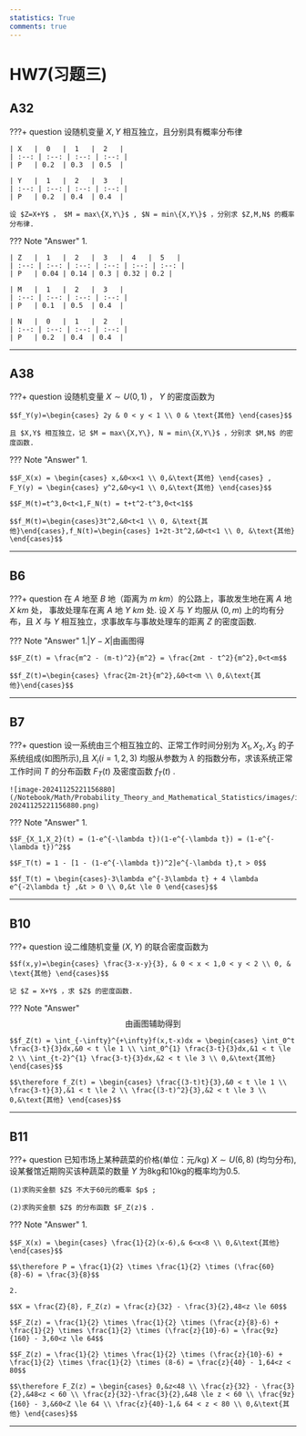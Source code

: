 ```yaml
---
statistics: True
comments: true
---
```


# HW7(习题三)

## A32

???+ question
    设随机变量 $X,Y$ 相互独立，且分别具有概率分布律

    | X   |  0   |  1   |  2   |
    | :--: | :--: | :--: | :--: |
    | P   | 0.2  | 0.3  | 0.5  |
    
    | Y   |  1   |  2   |  3   |
    | :--: | :--: | :--: | :--: |
    | P   | 0.2  | 0.4  | 0.4  | 
    
    设 $Z=X+Y$ ， $M = max\{X,Y\}$ , $N = min\{X,Y\}$ ，分别求 $Z,M,N$ 的概率分布律.

??? Note "Answer"
    1.

    | Z   |  1   |  2   |  3   |  4   |  5   |
    | :--: | :--: | :--: | :--: | :--: | :--: |
    | P   | 0.04 | 0.14 | 0.3 | 0.32 | 0.2 |

    | M   |  1   |  2   |  3   |
    | :--: | :--: | :--: | :--: |
    | P   | 0.1  | 0.5  | 0.4  |

    | N   |  0   |  1   |  2   |
    | :--: | :--: | :--: | :--: |
    | P   | 0.2  | 0.4  | 0.4  |


---

## A38

???+ question
    设随机变量 $X \sim U(0,1)$ ， $Y$ 的密度函数为 
    
    $$f_Y(y)=\begin{cases} 2y & 0 < y < 1 \\ 0 & \text{其他} \end{cases}$$
    
    且 $X,Y$ 相互独立，记 $M = max\{X,Y\}, N = min\{X,Y\}$ ，分别求 $M,N$ 的密度函数.

??? Note "Answer"
    1.

    $$F_X(x) = \begin{cases} x,&0<x<1 \\ 0,&\text{其他} \end{cases} , F_Y(y) = \begin{cases} y^2,&0<y<1 \\ 0,&\text{其他} \end{cases}$$

    $$F_M(t)=t^3,0<t<1,F_N(t) = t+t^2-t^3,0<t<1$$

    $$f_M(t)=\begin{cases}3t^2,&0<t<1 \\ 0, &\text{其他}\end{cases},f_N(t)=\begin{cases} 1+2t-3t^2,&0<t<1 \\ 0, &\text{其他} \end{cases}$$

---

## B6

???+ question
    在 $A$ 地至 $B$ 地（距离为 $m\ km$）的公路上，事故发生地在离 $A$ 地 $X\ km$ 处， 事故处理车在离 $A$ 地 $Y\ km$ 处. 设 $X$ 与 $Y$ 均服从 $(0,m)$ 上的均有分布，且 $X$ 与 $Y$ 相互独立，求事故车与事故处理车的距离 $Z$ 的密度函数.

??? Note "Answer"
    1.$|Y-X|$由画图得

    $$F_Z(t) = \frac{m^2 - (m-t)^2}{m^2} = \frac{2mt - t^2}{m^2},0<t<m$$

    $$f_Z(t)=\begin{cases} \frac{2m-2t}{m^2},&0<t<m \\ 0,&\text{其他}\end{cases}$$

---

## B7

???+ question
    设一系统由三个相互独立的、正常工作时间分别为 $X_1,X_2,X_3$ 的子系统组成(如图所示),且 $X_i(i=1,2,3)$ 均服从参数为 $\lambda$ 的指数分布，求该系统正常工作时间 $T$ 的分布函数 $F_T(t)$ 及密度函数 $f_T(t)$ .

    ![image-20241125221156880](/Notebook/Math/Probability_Theory_and_Mathematical_Statistics/images/image-20241125221156880.png)

??? Note "Answer"
    1.

    $$F_{X_1,X_2}(t) = (1-e^{-\lambda t})(1-e^{-\lambda t}) = (1-e^{-\lambda t})^2$$

    $$F_T(t) = 1 - [1 - (1-e^{-\lambda t})^2]e^{-\lambda t},t > 0$$

    $$f_T(t) = \begin{cases}-3\lambda e^{-3\lambda t} + 4 \lambda e^{-2\lambda t} ,&t > 0 \\ 0,&t \le 0 \end{cases}$$

---

## B10

???+ question
    设二维随机变量 $(X,Y)$ 的联合密度函数为

    $$f(x,y)=\begin{cases} \frac{3-x-y}{3}, & 0 < x < 1,0 < y < 2 \\ 0, & \text{其他} \end{cases}$$

    记 $Z = X+Y$ ，求 $Z$ 的密度函数.

??? Note "Answer"
    $$\text{由画图辅助得到}$$

    $$f_Z(t) = \int_{-\infty}^{+\infty}f(x,t-x)dx = \begin{cases} \int_0^t \frac{3-t}{3}dx,&0 < t \le 1 \\ \int_0^{1} \frac{3-t}{3}dx,&1 < t \le 2 \\ \int_{t-2}^{1} \frac{3-t}{3}dx,&2 < t \le 3 \\ 0,&\text{其他} \end{cases}$$

    $$\therefore f_Z(t) = \begin{cases} \frac{(3-t)t}{3},&0 < t \le 1 \\ \frac{3-t}{3},&1 < t \le 2 \\ \frac{(3-t)^2}{3},&2 < t \le 3 \\ 0,&\text{其他} \end{cases}$$

---

## B11

???+ question
    已知市场上某种蔬菜的价格(单位：元/kg) $X\sim U(6,8)$ (均匀分布),设某餐馆近期购买该种蔬菜的数量 $Y$ 为8kg和10kg的概率均为0.5.

    (1)求购买金额 $Z$ 不大于60元的概率 $p$ ;
    
    (2)求购买金额 $Z$ 的分布函数 $F_Z(z)$ .

??? Note "Answer"
    1.

    $$F_X(x) = \begin{cases} \frac{1}{2}(x-6),& 6<x<8 \\ 0,&\text{其他} \end{cases}$$

    $$\therefore P = \frac{1}{2} \times \frac{1}{2} \times (\frac{60}{8}-6) = \frac{3}{8}$$

    2.

    $$X = \frac{Z}{8}, F_Z(z) = \frac{z}{32} - \frac{3}{2},48<z \le 60$$

    $$F_Z(z) = \frac{1}{2} \times \frac{1}{2} \times (\frac{z}{8}-6) + \frac{1}{2} \times \frac{1}{2} \times (\frac{z}{10}-6) = \frac{9z}{160} - 3,60<z \le 64$$

    $$F_Z(z) = \frac{1}{2} \times \frac{1}{2} \times (\frac{z}{10}-6) + \frac{1}{2} \times \frac{1}{2} \times (8-6) = \frac{z}{40} - 1,64<z < 80$$

    $$\therefore F_Z(z) = \begin{cases} 0,&z<48 \\ \frac{z}{32} - \frac{3}{2},&48<z < 60 \\ \frac{z}{32}-\frac{3}{2},&48 \le z < 60 \\ \frac{9z}{160} - 3,&60<Z \le 64 \\ \frac{z}{40}-1,& 64 < z < 80 \\ 0,&\text{其他} \end{cases}$$

---